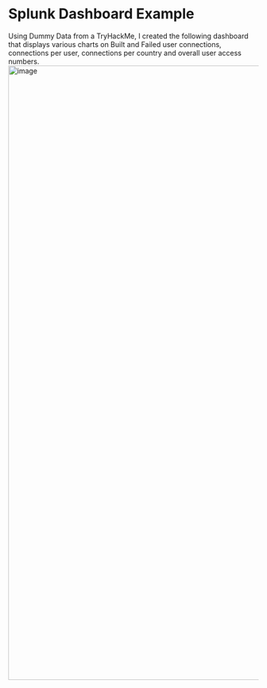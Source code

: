 # Splunk Dashboard Example

Using Dummy Data from a TryHackMe, I created the following dashboard that displays various charts on Built and Failed user connections, connections per user, connections per country and overall user access numbers.
<img width="2551" height="1233" alt="image" src="https://github.com/user-attachments/assets/68a3c18b-f9bf-458d-88a3-be7d7458b3f8" />

